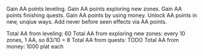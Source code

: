 Gain AA points leveling.
Gain AA points exploring new zones.
Gain AA points finishing quests.
Gain AA points by using money.
Unlock AA points in new, unqiue ways.
Add never before seen effects via AA points.

Total AA from leveling: 60
Total AA from exploring new zones: every 10 zones, 1 AA, so 83/10 = 8
Total AA from quests: TODO
Total AA from money: 1000 plat each
